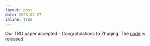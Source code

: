 ```yaml
---
layout: post
date: 2023-04-27
inline: true
---
```


Our TRO paper accepted - Congratulations to Zhuqing. The <a href="https://github.com/zhuqingzhang/MSOC-S-IKF">code</a> is released. 